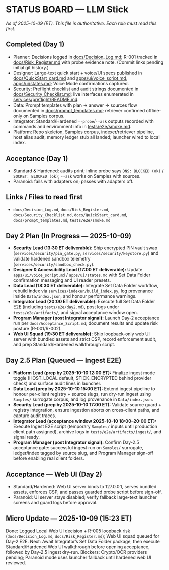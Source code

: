# STATUS BOARD — LLM Stick
_As of 2025-10-09 (ET). This file is authoritative. Each role must read this first._

## Completed (Day 1)
- Planner: Decisions logged in [docs/Decision_Log.md](docs/Decision_Log.md); R-001 tracked in [docs/Risk_Register.md](docs/Risk_Register.md) with probe evidence note. (Commit links pending initial git history.)
- Designer: Large-text quick start + voice/UI specs published in [docs/QuickStart_card.md](docs/QuickStart_card.md) and [apps/ui/voice_script.md](../apps/ui/voice_script.md), [apps/ui/states.md](../apps/ui/states.md); Voice Mode confirmations captured.
- Security: Preflight checklist and audit strings documented in [docs/Security_Checklist.md](docs/Security_Checklist.md); live interfaces enumerated in [services/preflight/README.md](../services/preflight/README.md).
- Data: Prompt templates with plan → answer → sources flow documented in [docs/prompt_templates.md](docs/prompt_templates.md); retriever confirmed offline-only on Samples corpus.
- Integrator: Standard/Hardened `--probe`/`--ask` outputs recorded with commands and environment info in [tests/e2e/smoke.md](../tests/e2e/smoke.md).
- Platform: Repo skeleton, Samples corpus, indexer/retriever pipeline, host alias audit, memory ledger stub all landed; launcher wired to local index.

## Acceptance (Day 1)
- Standard & Hardened: audits print; inline probe says `DNS: BLOCKED (ok)` / `SOCKET: BLOCKED (ok)`; `--ask` works on Samples with sources.
- Paranoid: fails with adapters on; passes with adapters off.

## Links / Files to read first
- `docs/Decision_Log.md`, `docs/Risk_Register.md`, `docs/Security_Checklist.md`, `docs/QuickStart_card.md`, `docs/prompt_templates.md`, `tests/e2e/smoke.md`

## Day 2 Plan (In Progress — 2025-10-09)
- **Security Lead (13:30 ET deliverable):** Ship encrypted PIN vault swap (`services/security/pin_gate.py`, `services/security/keystore.py`) and validate hardened sandbox telemetry (`services/security/sandbox_check.py`).
- **Designer & Accessibility Lead (17:00 ET deliverable):** Update `apps/ui/voice_script.md` / `apps/ui/states.md` with Set Data Folder confirmation messaging and UI reader presets.
- **Data Lead (18:30 ET deliverable):** Integrate Set Data Folder workflow, rebuild index via `services/indexer/build_index.py`, log provenance inside `Data/index.json`, and honour performance warnings.
- **Integrator Lead (20:00 ET deliverable):** Execute full Set Data Folder E2E (including `tests/e2e/day2.md`), post logs under `tests/e2e/artifacts/`, and signal acceptance window open.
- **Program Manager (post Integrator signal):** Launch Day-2 acceptance run per `docs/Acceptance_Script.md`; document results and update risk posture (R-001/R-002).
- **Web UI Squad (19:30 ET deliverable):** Ship loopback-only web UI server with bundled assets and strict CSP, record enforcement audit, and prep Standard/Hardened walkthrough script.

## Day 2.5 Plan (Queued — Ingest E2E)
- **Platform Lead (prep by 2025-10-10 12:00 ET):** Finalize ingest mode toggle (HOST_LOCAL default, STICK_ENCRYPTED behind provider check) and surface audit lines in launcher.
- **Data Lead (prep by 2025-10-10 15:00 ET):** Extend ingest pipeline to honour per-client registry + source slugs, run dry-run ingest using `Samples/` surrogate corpus, and log provenance in `Data/index.json`.
- **Security Lead (prep by 2025-10-10 17:00 ET):** Validate source guard + registry integration, ensure ingestion aborts on cross-client paths, and capture audit traces.
- **Integrator Lead (acceptance window 2025-10-10 18:00–20:00 ET):** Execute Ingest E2E script (temporary `Samples/` inputs until production client path assigned), archive logs in `tests/e2e/artifacts/ingest/`, and signal ready.
- **Program Manager (post Integrator signal):** Confirm Day-2.5 acceptance gate: successful ingest run on `Samples/` surrogate, ledger/index tagged by source slug, and Program Manager sign-off before enabling real client folders.

## Acceptance — Web UI (Day 2)
- Standard/Hardened: Web UI server binds to 127.0.0.1, serves bundled assets, enforces CSP, and passes guarded probe script before sign-off.
- Paranoid: UI server stays disabled; verify fallback large-text launcher screens and guard logs before approval.

## Micro Update — 2025-10-09 (15:23 ET)
Done: Logged Local Web UI decision + R-005 loopback risk (`docs/Decision_Log.md`, `docs/Risk_Register.md`); Web UI squad queued for Day-2 E2E.
Next: Await Integrator’s Set Data Folder package, then execute Standard/Hardened Web UI walkthrough before opening acceptance, followed by Day-2.5 ingest dry-run.
Blockers: Crypto/OCR providers pending; Paranoid mode uses launcher fallback until hardened web UI reviewed.
